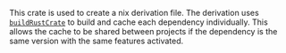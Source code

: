 This crate is used to create a nix derivation file. The derivation uses [`buildRustCrate`][buildRustCrate] to build
and cache each dependency individually. This allows the cache to be shared between projects if the dependency is
the same version with the same features activated.

[buildRustCrate]: https://github.com/NixOS/nixpkgs/blob/master/doc/languages-frameworks/rust.section.md#buildrustcrate-compiling-rust-crates-using-nix-instead-of-cargo-compiling-rust-crates-using-nix-instead-of-cargo
